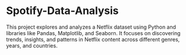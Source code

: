 # Spotify-Data-Analysis
This project explores and analyzes a Netflix dataset using Python and libraries like Pandas, Matplotlib, and Seaborn. It focuses on discovering trends, insights, and patterns in Netflix content across different genres, years, and countries.
